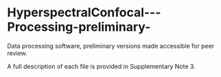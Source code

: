 # HyperspectralConfocal---Processing-preliminary-
Data processing software, preliminary versions made accessible for peer review.

A full description of each file is provided in Supplementary Note 3.
